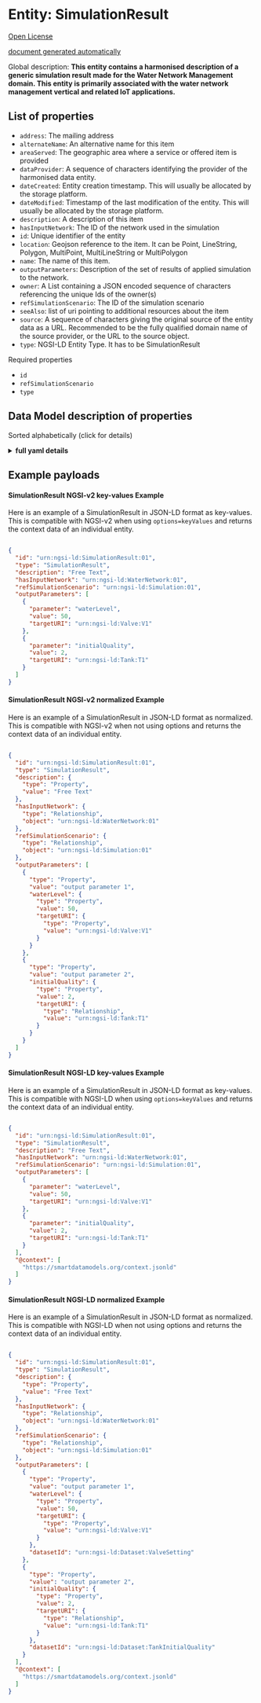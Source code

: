 Entity: SimulationResult  
========================  
[Open License](https://github.com/smart-data-models//dataModel.WaterDistributionManagementEPANET/blob/master/SimulationResult/LICENSE.md)  
[document generated automatically](https://docs.google.com/presentation/d/e/2PACX-1vTs-Ng5dIAwkg91oTTUdt8ua7woBXhPnwavZ0FxgR8BsAI_Ek3C5q97Nd94HS8KhP-r_quD4H0fgyt3/pub?start=false&loop=false&delayms=3000#slide=id.gb715ace035_0_60)  
Global description: **This entity contains a harmonised description of a generic simulation result made for the Water Network Management domain. This entity is primarily associated with the water network management vertical and related IoT applications.**  

## List of properties  

- `address`: The mailing address  - `alternateName`: An alternative name for this item  - `areaServed`: The geographic area where a service or offered item is provided  - `dataProvider`: A sequence of characters identifying the provider of the harmonised data entity.  - `dateCreated`: Entity creation timestamp. This will usually be allocated by the storage platform.  - `dateModified`: Timestamp of the last modification of the entity. This will usually be allocated by the storage platform.  - `description`: A description of this item  - `hasInputNetwork`: The ID of the network used in the simulation  - `id`: Unique identifier of the entity  - `location`: Geojson reference to the item. It can be Point, LineString, Polygon, MultiPoint, MultiLineString or MultiPolygon  - `name`: The name of this item.  - `outputParameters`: Description of the set of results of applied simulation to the network.  - `owner`: A List containing a JSON encoded sequence of characters referencing the unique Ids of the owner(s)  - `refSimulationScenario`: The ID of the simulation scenario  - `seeAlso`: list of uri pointing to additional resources about the item  - `source`: A sequence of characters giving the original source of the entity data as a URL. Recommended to be the fully qualified domain name of the source provider, or the URL to the source object.  - `type`: NGSI-LD Entity Type. It has to be SimulationResult    
Required properties  
- `id`  - `refSimulationScenario`  - `type`  ## Data Model description of properties  
Sorted alphabetically (click for details)  
<details><summary><strong>full yaml details</strong></summary>    
```yaml  
SimulationResult:    
  description: 'This entity contains a harmonised description of a generic simulation result made for the Water Network Management domain. This entity is primarily associated with the water network management vertical and related IoT applications.'    
  properties:    
    address:    
      description: 'The mailing address'    
      properties:    
        addressCountry:    
          description: 'Property. The country. For example, Spain. Model:''https://schema.org/addressCountry'''    
          type: string    
        addressLocality:    
          description: 'Property. The locality in which the street address is, and which is in the region. Model:''https://schema.org/addressLocality'''    
          type: string    
        addressRegion:    
          description: 'Property. The region in which the locality is, and which is in the country. Model:''https://schema.org/addressRegion'''    
          type: string    
        postOfficeBoxNumber:    
          description: 'Property. The post office box number for PO box addresses. For example, 03578. Model:''https://schema.org/postOfficeBoxNumber'''    
          type: string    
        postalCode:    
          description: 'Property. The postal code. For example, 24004. Model:''https://schema.org/https://schema.org/postalCode'''    
          type: string    
        streetAddress:    
          description: 'Property. The street address. Model:''https://schema.org/streetAddress'''    
          type: string    
      type: Property    
      x-ngsi:    
        model: https://schema.org/address    
    alternateName:    
      description: 'An alternative name for this item'    
      type: Property    
    areaServed:    
      description: 'The geographic area where a service or offered item is provided'    
      type: Property    
      x-ngsi:    
        model: https://schema.org/Text    
    dataProvider:    
      description: 'A sequence of characters identifying the provider of the harmonised data entity.'    
      type: Property    
    dateCreated:    
      description: 'Entity creation timestamp. This will usually be allocated by the storage platform.'    
      format: date-time    
      type: Property    
    dateModified:    
      description: 'Timestamp of the last modification of the entity. This will usually be allocated by the storage platform.'    
      format: date-time    
      type: Property    
    description:    
      description: 'A description of this item'    
      type: Property    
    hasInputNetwork:    
      anyOf:    
        - maxLength: 256    
          minLength: 1    
          pattern: ^[\w\-\.\{\}\$\+\*\[\]`|~^@!,:\\]+$    
          type: string    
        - format: uri    
          type: string    
      description: 'The ID of the network used in the simulation'    
      type: Relationship    
      x-ngsi:    
        model: https://schema.org/URL    
    id:    
      anyOf: &simulationresult_-_properties_-_owner_-_items_-_anyof    
        - description: 'Property. Identifier format of any NGSI entity'    
          maxLength: 256    
          minLength: 1    
          pattern: ^[\w\-\.\{\}\$\+\*\[\]`|~^@!,:\\]+$    
          type: string    
        - description: 'Property. Identifier format of any NGSI entity'    
          format: uri    
          type: string    
      description: 'Unique identifier of the entity'    
      type: Property    
    location:    
      description: 'Geojson reference to the item. It can be Point, LineString, Polygon, MultiPoint, MultiLineString or MultiPolygon'    
      oneOf:    
        - description: 'Geoproperty. Geojson reference to the item. Point'    
          properties:    
            bbox:    
              items:    
                type: number    
              minItems: 4    
              type: array    
            coordinates:    
              items:    
                type: number    
              minItems: 2    
              type: array    
            type:    
              enum:    
                - Point    
              type: string    
          required:    
            - type    
            - coordinates    
          title: 'GeoJSON Point'    
          type: object    
        - description: 'Geoproperty. Geojson reference to the item. LineString'    
          properties:    
            bbox:    
              items:    
                type: number    
              minItems: 4    
              type: array    
            coordinates:    
              items:    
                items:    
                  type: number    
                minItems: 2    
                type: array    
              minItems: 2    
              type: array    
            type:    
              enum:    
                - LineString    
              type: string    
          required:    
            - type    
            - coordinates    
          title: 'GeoJSON LineString'    
          type: object    
        - description: 'Geoproperty. Geojson reference to the item. Polygon'    
          properties:    
            bbox:    
              items:    
                type: number    
              minItems: 4    
              type: array    
            coordinates:    
              items:    
                items:    
                  items:    
                    type: number    
                  minItems: 2    
                  type: array    
                minItems: 4    
                type: array    
              type: array    
            type:    
              enum:    
                - Polygon    
              type: string    
          required:    
            - type    
            - coordinates    
          title: 'GeoJSON Polygon'    
          type: object    
        - description: 'Geoproperty. Geojson reference to the item. MultiPoint'    
          properties:    
            bbox:    
              items:    
                type: number    
              minItems: 4    
              type: array    
            coordinates:    
              items:    
                items:    
                  type: number    
                minItems: 2    
                type: array    
              type: array    
            type:    
              enum:    
                - MultiPoint    
              type: string    
          required:    
            - type    
            - coordinates    
          title: 'GeoJSON MultiPoint'    
          type: object    
        - description: 'Geoproperty. Geojson reference to the item. MultiLineString'    
          properties:    
            bbox:    
              items:    
                type: number    
              minItems: 4    
              type: array    
            coordinates:    
              items:    
                items:    
                  items:    
                    type: number    
                  minItems: 2    
                  type: array    
                minItems: 2    
                type: array    
              type: array    
            type:    
              enum:    
                - MultiLineString    
              type: string    
          required:    
            - type    
            - coordinates    
          title: 'GeoJSON MultiLineString'    
          type: object    
        - description: 'Geoproperty. Geojson reference to the item. MultiLineString'    
          properties:    
            bbox:    
              items:    
                type: number    
              minItems: 4    
              type: array    
            coordinates:    
              items:    
                items:    
                  items:    
                    items:    
                      type: number    
                    minItems: 2    
                    type: array    
                  minItems: 4    
                  type: array    
                type: array    
              type: array    
            type:    
              enum:    
                - MultiPolygon    
              type: string    
          required:    
            - type    
            - coordinates    
          title: 'GeoJSON MultiPolygon'    
          type: object    
      type: Geoproperty    
    name:    
      description: 'The name of this item.'    
      type: Property    
    outputParameters:    
      description: 'Description of the set of results of applied simulation to the network.'    
      items:    
        properties:    
          parameter:    
            enum:    
              - demand    
              - energyUse    
              - flow    
              - head    
              - initialQuality    
              - level    
              - pressure    
              - quality    
              - sourceMassInflow    
              - supply    
              - velocity    
              - waterLevel    
            type: string    
          targetURI:    
            anyOf:    
              - maxLength: 256    
                minLength: 1    
                pattern: ^[\w\-\.\{\}\$\+\*\[\]`|~^@!,:\\]+$    
                type: string    
              - format: uri    
                type: string    
          value:    
            anyOf:    
              - type: string    
              - type: number    
              - type: boolean    
        type: object    
      type: Property    
    owner:    
      description: 'A List containing a JSON encoded sequence of characters referencing the unique Ids of the owner(s)'    
      items:    
        anyOf: *simulationresult_-_properties_-_owner_-_items_-_anyof    
        description: 'Property. Unique identifier of the entity'    
      type: Property    
    refSimulationScenario:    
      anyOf:    
        - maxLength: 256    
          minLength: 1    
          pattern: ^[\w\-\.\{\}\$\+\*\[\]`|~^@!,:\\]+$    
          type: string    
        - format: uri    
          type: string    
      description: 'The ID of the simulation scenario'    
      type: Relationship    
      x-ngsi:    
        model: https://schema.org/URL    
    seeAlso:    
      description: 'list of uri pointing to additional resources about the item'    
      oneOf:    
        - items:    
            format: uri    
            type: string    
          minItems: 1    
          type: array    
        - format: uri    
          type: string    
      type: Property    
    source:    
      description: 'A sequence of characters giving the original source of the entity data as a URL. Recommended to be the fully qualified domain name of the source provider, or the URL to the source object.'    
      type: Property    
    type:    
      description: 'NGSI-LD Entity Type. It has to be SimulationResult'    
      enum:    
        - SimulationResult    
      type: Property    
  required:    
    - id    
    - type    
    - refSimulationScenario    
  type: object    
```  
</details>    
## Example payloads    
#### SimulationResult NGSI-v2 key-values Example    
Here is an example of a SimulationResult in JSON-LD format as key-values. This is compatible with NGSI-v2 when  using `options=keyValues` and returns the context data of an individual entity.  
```json  
{  
  "id": "urn:ngsi-ld:SimulationResult:01",  
  "type": "SimulationResult",  
  "description": "Free Text",  
  "hasInputNetwork": "urn:ngsi-ld:WaterNetwork:01",  
  "refSimulationScenario": "urn:ngsi-ld:Simulation:01",  
  "outputParameters": [  
    {  
      "parameter": "waterLevel",  
      "value": 50,  
      "targetURI": "urn:ngsi-ld:Valve:V1"  
    },  
    {  
      "parameter": "initialQuality",  
      "value": 2,  
      "targetURI": "urn:ngsi-ld:Tank:T1"  
    }  
  ]  
}  
```  
#### SimulationResult NGSI-v2 normalized Example    
Here is an example of a SimulationResult in JSON-LD format as normalized. This is compatible with NGSI-v2 when not using options and returns the context data of an individual entity.  
```json  
{  
  "id": "urn:ngsi-ld:SimulationResult:01",  
  "type": "SimulationResult",  
  "description": {  
    "type": "Property",  
    "value": "Free Text"  
  },  
  "hasInputNetwork": {  
    "type": "Relationship",  
    "object": "urn:ngsi-ld:WaterNetwork:01"  
  },  
  "refSimulationScenario": {  
    "type": "Relationship",  
    "object": "urn:ngsi-ld:Simulation:01"  
  },  
  "outputParameters": [  
    {  
      "type": "Property",  
      "value": "output parameter 1",  
      "waterLevel": {  
        "type": "Property",  
        "value": 50,  
        "targetURI": {  
          "type": "Property",  
          "value": "urn:ngsi-ld:Valve:V1"  
        }  
      }  
    },  
    {  
      "type": "Property",  
      "value": "output parameter 2",  
      "initialQuality": {  
        "type": "Property",  
        "value": 2,  
        "targetURI": {  
          "type": "Relationship",  
          "value": "urn:ngsi-ld:Tank:T1"  
        }  
      }  
    }  
  ]  
}  
```  
#### SimulationResult NGSI-LD key-values Example    
Here is an example of a SimulationResult in JSON-LD format as key-values. This is compatible with NGSI-LD when  using `options=keyValues` and returns the context data of an individual entity.  
```json  
{  
  "id": "urn:ngsi-ld:SimulationResult:01",  
  "type": "SimulationResult",  
  "description": "Free Text",  
  "hasInputNetwork": "urn:ngsi-ld:WaterNetwork:01",  
  "refSimulationScenario": "urn:ngsi-ld:Simulation:01",  
  "outputParameters": [  
    {  
      "parameter": "waterLevel",  
      "value": 50,  
      "targetURI": "urn:ngsi-ld:Valve:V1"  
    },  
    {  
      "parameter": "initialQuality",  
      "value": 2,  
      "targetURI": "urn:ngsi-ld:Tank:T1"  
    }  
  ],  
  "@context": [  
    "https://smartdatamodels.org/context.jsonld"  
  ]  
}  
```  
#### SimulationResult NGSI-LD normalized Example    
Here is an example of a SimulationResult in JSON-LD format as normalized. This is compatible with NGSI-LD when not using options and returns the context data of an individual entity.  
```json  
{  
  "id": "urn:ngsi-ld:SimulationResult:01",  
  "type": "SimulationResult",  
  "description": {  
    "type": "Property",  
    "value": "Free Text"  
  },  
  "hasInputNetwork": {  
    "type": "Relationship",  
    "object": "urn:ngsi-ld:WaterNetwork:01"  
  },  
  "refSimulationScenario": {  
    "type": "Relationship",  
    "object": "urn:ngsi-ld:Simulation:01"  
  },  
  "outputParameters": [  
    {  
      "type": "Property",  
      "value": "output parameter 1",  
      "waterLevel": {  
        "type": "Property",  
        "value": 50,  
        "targetURI": {  
          "type": "Property",  
          "value": "urn:ngsi-ld:Valve:V1"  
        }  
      },  
      "datasetId": "urn:ngsi-ld:Dataset:ValveSetting"  
    },  
    {  
      "type": "Property",  
      "value": "output parameter 2",  
      "initialQuality": {  
        "type": "Property",  
        "value": 2,  
        "targetURI": {  
          "type": "Relationship",  
          "value": "urn:ngsi-ld:Tank:T1"  
        }  
      },  
      "datasetId": "urn:ngsi-ld:Dataset:TankInitialQuality"  
    }  
  ],  
  "@context": [  
    "https://smartdatamodels.org/context.jsonld"  
  ]  
}  
```  
